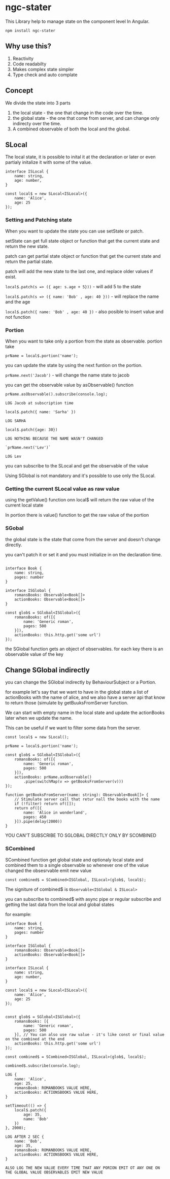 # ngc-stater

This Library help to manage state on the component level In Angular. 

`npm install ngc-stater`

## Why use this?
1. Reactivity
2. Code readabilty
3. Makes complex state simpler
4. Type check and auto complate

## Concept

We divide the state into 3 parts
1. the local state - the one that change in the code over the time.
2. the global state - the one that come from server, and can change only indirecty over the time.
3. A combined observable of both the local and the global.

## SLocal
The local state, it is possible to inital it at the declaration or later or even partialy initalize it with some of the value.

```
interface ISLocal {
    name: string,
    age: number,
}

const local$ = new SLocal<ISLocal>({
    name: 'Alice',
    age: 25
});
```

### Setting and Patching state

When you want to update the state you can use setState or patch.

setState can get full state object or function that get the current state and return the new state.

patch can get partial state object or function that get the current state and return the partial state.

patch will add the new state to the last one, and replace older values if exist.

`local$.patch(s => ({ age: s.age + 5}))` - will add 5 to the state

`local$.patch(s => ({ name: 'Bob' , age: 40 }))` - will replace the name and the age

`local$.patch({ name: 'Bob' , age: 40 })` - also posible to insert value and not function


### Portion

When you want to take only a portion from the state as observable.
portion take

`prName = local$.portion('name');`

you can update the state by using the next funtion on the portion.

`prName.next('Jacob')` - will change the name state to jacob

you can get the observable value by asObservable() function

```
prName.asObservable().subscribe(console.log);

LOG Jacob at subscription time

local$.patch({ name: 'Sarha' }) 

LOG SARHA

local$.patch({age: 30})

LOG NOTHING BECAUSE THE NAME WASN'T CHANGED

`prName.next('Lev')`

LOG Lev
```

you can subscribe to the SLocal and get the observable of the value

Using SGlobal is not mandatory and it's possible to use only the SLocal.

### Getting the current SLocal value as raw value

using the getValue() function onn local$ will return the raw value of the current local state

In portion there is value() function to get the raw value of the portion


### SGobal


the global state is the state that come from the server and doesn't change directly.

you can't patch it or set it and you must initialize in on the declaration time.

```

interface Book {
    name: string,
    pages: number
}

interface ISGlobal {
    romansBooks: Observable<Book[]>
    actionBooks: Observable<Book[]>
}

const glob$ = SGlobal<ISGlobal>({
    romansBooks: of([{
        name: 'Generic roman',
        pages: 500
    }]),
    actionBooks: this.http.get('some url')
});

```

the SGlobal function gets an object of observables.
for each key there is an observable value of the key

## Change SGlobal indirectly

you can change the SGlobal indirectly by BehaviourSubject or a Portion.

for example let's say that we want to have in the global state a list of actionBooks with the name of alice,
and we also have a server api that know to return those (simulate by getBuuksFromServer function.

We can start with empty name in the local state and update the actionBooks later when we update the name.

This can be useful if we want to filter some data from the server.

```
const local$ = new SLocal();

prName = local$.portion('name');

const glob$ = SGlobal<ISGlobal>({
    romansBooks: of([{
        name: 'Generic roman',
        pages: 500
    }]),
    actionBooks: prName.asObservable()
        .pipe(switchMap(v => getBooksFromServer(v)))
});

function getBooksFromServer(name: string): Observable<Book[]> {
    // Stimulate server call that retur nall the books with the name
    if (!filter) return of([]);
    return of([{
        name: 'Alice in wonderland',
        pages: 450
    }]).pipe(delay(2000))
}

```

YOU CAN'T SUBSCRIBE TO SGLOBAL DIRECTLY ONLY BY SCOMBINED


### SCombined

SCombined function get global state and optionaly local state and combined them to a single observable so whenever one of the value changed the obsesrvable emit new value

`const combined$ = SCombined<ISGlobal, ISLocal>(glob$, local$);`

The signiture of combined$ is `Observable<ISGlobal & ISLocal>`

you can subscribe to combined$ with async pipe or regular subscribe and getting the last data from the local and global states


for example:

```
interface Book {
    name: string,
    pages: number
}

interface ISGlobal {
    romansBooks: Observable<Book[]>
    actionBooks: Observable<Book[]>
}

interface ISLocal {
    name: string,
    age: number,
}

const local$ = new SLocal<ISLocal>({
    name: 'Alice',
    age: 25
});


const glob$ = SGlobal<ISGlobal>({
    romansBooks: [{
        name: 'Generic roman',
        pages: 500
    }], // You can also use raw value - it's like const or final value on the combined at the end
    actionBooks: this.http.get('some url')
});

const combined$ = SCombined<ISGlobal, ISLocal>(glob$, local$);

combined$.subscribe(console.log);

LOG {
    name: 'Alice',
    age: 25,
    romansBook: ROMANBOOKS VALUE HERE,
    actionBooks: ACTIONSBOOKS VALUE HERE,
}

setTimeout(() => {
    local$.patch({
        age: 35,
        name: 'Bob'
    })
}, 2000);

LOG AFTER 2 SEC {
    name: 'Bob',
    age: 35,
    romansBook: ROMANBOOKS VALUE HERE,
    actionBooks: ACTIONSBOOKS VALUE HERE,
}

ALSO LOG THE NEW VALUE EVERY TIME THAT ANY PORION EMIT OT ANY ONE ON THE GLOBAL VALUE OBSERVABLES EMIT NEW VALUE
```